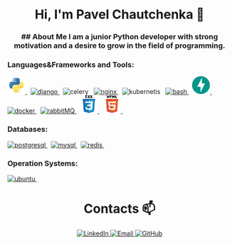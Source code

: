 
<h1 align="center">Hi, I'm Pavel Chautchenka 👋</h1>
<h3 align="center">## About Me
I am a junior Python developer with strong motivation and a desire to grow in the field of programming.</h3>




<h3 align="left">Languages&Frameworks and Tools:</h3>

<p align="left"> 

<!-- Python -->
<a href="https://www.python.org" target="_blank" rel="noreferrer">
<img src="https://raw.githubusercontent.com/devicons/devicon/master/icons/python/python-original.svg" alt="python" width="40" height="40"/>
</a>&nbsp;

<!-- Django -->
<a href="https://www.djangoproject.com/" target="_blank" rel="noreferrer"> 
<img src="https://cdn.worldvectorlogo.com/logos/django.svg" alt="django" width="40" height="40"/> 
</a>&nbsp;

<!-- Celery -->
<img src="https://docs.celeryq.dev/en/stable/_static/celery_512.png" alt="celery" width="40" height="40"/>
</a>&nbsp;

<!-- NGINX -->
<a href="https://www.nginx.com" target="_blank" rel="noreferrer">
<img src="https://www.vectorlogo.zone/logos/nginx/nginx-icon.svg" alt="nginx" width="40" height="40"/>
</a>&nbsp;

<!-- Kubernetis -->
<img src="https://github.com/pavelchautchenka/pavelchautchenka/assets/136158983/ca862e45-3958-49c9-83e8-15c5adab1e60" alt="kubernetis" width="40" height="40"/>
</a>&nbsp;

<!-- Bash -->
<a href="https://www.gnu.org/software/bash/" target="_blank" rel="noreferrer"> 
<img src="https://www.vectorlogo.zone/logos/gnu_bash/gnu_bash-icon.svg" alt="bash" width="40" height="40"/>
</a>&nbsp;

<!-- FastAPI -->
<a href="https://fastapi.tiangolo.com/" target="_blank" rel="noreferrer">
<img src="https://raw.githubusercontent.com/devicons/devicon/6910f0503efdd315c8f9b858234310c06e04d9c0/icons/fastapi/fastapi-original.svg" alt="fastapi" width="40" height="40"/>
</a>&nbsp;

<!-- Docker -->
<a href="https://www.docker.com/" target="_blank" rel="noreferrer"> 
<img src="https://www.vectorlogo.zone/logos/docker/docker-tile.svg" alt="docker" width="40" height="40"/> 
</a>&nbsp;

<!-- RabbitMQ -->
<a href="https://www.rabbitmq.com/" target="_blank" rel="noreferrer">
<img src="https://www.vectorlogo.zone/logos/rabbitmq/rabbitmq-icon.svg" alt="rabbitMQ" width="40" height="40"/>
</a>&nbsp;
<!-- CSS -->
<a href="https://www.w3schools.com/css/" target="_blank" rel="noreferrer"> 
<img src="https://raw.githubusercontent.com/devicons/devicon/master/icons/css3/css3-original-wordmark.svg" alt="css3" width="40" height="40"/>
</a>&nbsp;
<!-- HTML5 -->
<a href="https://www.w3.org/html/" target="_blank" rel="noreferrer">
<img src="https://raw.githubusercontent.com/devicons/devicon/master/icons/html5/html5-original-wordmark.svg" alt="html5" width="40" height="40"/>
</a>&nbsp;





</p>

<h3 align="left">Databases:</h3>

<p align="left">

<!-- PostrgeSQL -->
<a href="https://www.postgresql.org" target="_blank" rel="noreferrer">
<img src="https://www.vectorlogo.zone/logos/postgresql/postgresql-icon.svg" alt="postgresql" width="40" height="40"/>
</a>&nbsp;
<!-- MySQL -->
<a href="https://www.mysql.com/" target="_blank" rel="noreferrer">
<img src="https://www.vectorlogo.zone/logos/mysql/mysql-official.svg" alt="mysql" width="40" height="40"/>
</a>&nbsp;
<!-- Redis -->
<a href="https://redis.io" target="_blank" rel="noreferrer">
<img src="https://www.vectorlogo.zone/logos/redis/redis-icon.svg" alt="redis" width="40" height="40"/>
</a>&nbsp;


<h3 align="left">Operation Systems:</h3>

<p align="left">


<!-- Ubuntu -->
<a href="https://ubuntu.com/" target="_blank" rel="noreferrer">
<img src="https://www.vectorlogo.zone/logos/ubuntu/ubuntu-icon.svg" alt="ubuntu" width="40" height="40"/>
</a>&nbsp;
<!-- Ios -->


<h1 align="center">Contacts 📫</h1>

<p align="center">
  <a href="https://www.linkedin.com/in/yourprofile">
    <img src="https://img.shields.io/badge/LinkedIn-0077B5?style=for-the-badge&logo=linkedin&logoColor=white" alt="LinkedIn">
  </a>
  <a href="mailto:litvin.para@gmail.com">
    <img src="https://img.shields.io/badge/Email-D14836?style=for-the-badge&logo=gmail&logoColor=white" alt="Email">
  </a>
  <a href="https://github.com/pavelchautchenka">
    <img src="https://img.shields.io/badge/GitHub-181717?style=for-the-badge&logo=github&logoColor=white" alt="GitHub">
  </a>
</p>


